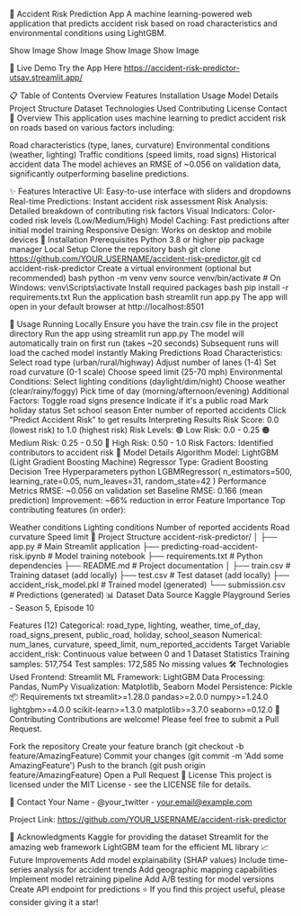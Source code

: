 🚗 Accident Risk Prediction App
A machine learning-powered web application that predicts accident risk based on road characteristics and environmental conditions using LightGBM.

Show Image
Show Image
Show Image
Show Image

🌟 Live Demo
Try the App Here
https://accident-risk-predictor-utsav.streamlit.app/

📋 Table of Contents
Overview
Features
Installation
Usage
Model Details
Project Structure
Dataset
Technologies Used
Contributing
License
Contact
🎯 Overview
This application uses machine learning to predict accident risk on roads based on various factors including:

Road characteristics (type, lanes, curvature)
Environmental conditions (weather, lighting)
Traffic conditions (speed limits, road signs)
Historical accident data
The model achieves an RMSE of ~0.056 on validation data, significantly outperforming baseline predictions.

✨ Features
Interactive UI: Easy-to-use interface with sliders and dropdowns
Real-time Predictions: Instant accident risk assessment
Risk Analysis: Detailed breakdown of contributing risk factors
Visual Indicators: Color-coded risk levels (Low/Medium/High)
Model Caching: Fast predictions after initial model training
Responsive Design: Works on desktop and mobile devices
🚀 Installation
Prerequisites
Python 3.8 or higher
pip package manager
Local Setup
Clone the repository
bash
git clone https://github.com/YOUR_USERNAME/accident-risk-predictor.git
cd accident-risk-predictor
Create a virtual environment (optional but recommended)
bash
python -m venv venv
source venv/bin/activate  # On Windows: venv\Scripts\activate
Install required packages
bash
pip install -r requirements.txt
Run the application
bash
streamlit run app.py
The app will open in your default browser at http://localhost:8501

📖 Usage
Running Locally
Ensure you have the train.csv file in the project directory
Run the app using streamlit run app.py
The model will automatically train on first run (takes ~20 seconds)
Subsequent runs will load the cached model instantly
Making Predictions
Road Characteristics:
Select road type (urban/rural/highway)
Adjust number of lanes (1-4)
Set road curvature (0-1 scale)
Choose speed limit (25-70 mph)
Environmental Conditions:
Select lighting conditions (daylight/dim/night)
Choose weather (clear/rainy/foggy)
Pick time of day (morning/afternoon/evening)
Additional Factors:
Toggle road signs presence
Indicate if it's a public road
Mark holiday status
Set school season
Enter number of reported accidents
Click "Predict Accident Risk" to get results
Interpreting Results
Risk Score: 0.0 (lowest risk) to 1.0 (highest risk)
Risk Levels:
🟢 Low Risk: 0.0 - 0.25
🟠 Medium Risk: 0.25 - 0.50
🔴 High Risk: 0.50 - 1.0
Risk Factors: Identified contributors to accident risk
🤖 Model Details
Algorithm
Model: LightGBM (Light Gradient Boosting Machine) Regressor
Type: Gradient Boosting Decision Tree
Hyperparameters
python
LGBMRegressor(
    n_estimators=500,
    learning_rate=0.05,
    num_leaves=31,
    random_state=42
)
Performance Metrics
RMSE: ~0.056 on validation set
Baseline RMSE: 0.166 (mean prediction)
Improvement: ~66% reduction in error
Feature Importance
Top contributing features (in order):

Weather conditions
Lighting conditions
Number of reported accidents
Road curvature
Speed limit
📁 Project Structure
accident-risk-predictor/
│
├── app.py                          # Main Streamlit application
├── predicting-road-accident-risk.ipynb  # Model training notebook
├── requirements.txt                # Python dependencies
├── README.md                       # Project documentation
│
├── train.csv                       # Training dataset (add locally)
├── test.csv                        # Test dataset (add locally)
├── accident_risk_model.pkl         # Trained model (generated)
└── submission.csv                  # Predictions (generated)
📊 Dataset
Data Source
Kaggle Playground Series - Season 5, Episode 10

Features (12)
Categorical: road_type, lighting, weather, time_of_day, road_signs_present, public_road, holiday, school_season
Numerical: num_lanes, curvature, speed_limit, num_reported_accidents
Target Variable
accident_risk: Continuous value between 0 and 1
Dataset Statistics
Training samples: 517,754
Test samples: 172,585
No missing values
🛠️ Technologies Used
Frontend: Streamlit
ML Framework: LightGBM
Data Processing: Pandas, NumPy
Visualization: Matplotlib, Seaborn
Model Persistence: Pickle
📦 Requirements
txt
streamlit>=1.28.0
pandas>=2.0.0
numpy>=1.24.0
lightgbm>=4.0.0
scikit-learn>=1.3.0
matplotlib>=3.7.0
seaborn>=0.12.0
🤝 Contributing
Contributions are welcome! Please feel free to submit a Pull Request.

Fork the repository
Create your feature branch (git checkout -b feature/AmazingFeature)
Commit your changes (git commit -m 'Add some AmazingFeature')
Push to the branch (git push origin feature/AmazingFeature)
Open a Pull Request
📝 License
This project is licensed under the MIT License - see the LICENSE file for details.

👤 Contact
Your Name - @your_twitter - your.email@example.com

Project Link: https://github.com/YOUR_USERNAME/accident-risk-predictor

🙏 Acknowledgments
Kaggle for providing the dataset
Streamlit for the amazing web framework
LightGBM team for the efficient ML library
📈 Future Improvements
 Add model explainability (SHAP values)
 Include time-series analysis for accident trends
 Add geographic mapping capabilities
 Implement model retraining pipeline
 Add A/B testing for model versions
 Create API endpoint for predictions
⭐ If you find this project useful, please consider giving it a star!

